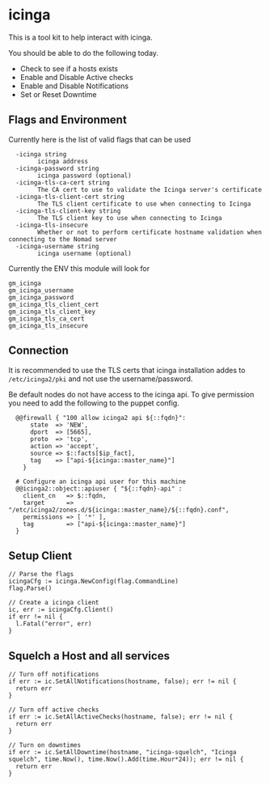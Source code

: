 # icinga

This is a tool kit to help interact with icinga.

You should be able to do the following today.
- Check to see if a hosts exists
- Enable and Disable Active checks
- Enable and Disable Notifications
- Set or Reset Downtime

## Flags and Environment
Currently here is the list of valid flags that can be used
```
  -icinga string
    	icinga address
  -icinga-password string
    	icinga password (optional)
  -icinga-tls-ca-cert string
    	The CA cert to use to validate the Icinga server's certificate
  -icinga-tls-client-cert string
    	The TLS client certificate to use when connecting to Icinga
  -icinga-tls-client-key string
    	The TLS client key to use when connecting to Icinga
  -icinga-tls-insecure
    	Whether or not to perform certificate hostname validation when connecting to the Nomad server
  -icinga-username string
    	icinga username (optional)
```

Currently the ENV this module will look for
```
gm_icinga
gm_icinga_username
gm_icinga_password
gm_icinga_tls_client_cert
gm_icinga_tls_client_key
gm_icinga_tls_ca_cert
gm_icinga_tls_insecure
```

## Connection
It is recommended to use the TLS certs that icinga installation addes to `/etc/icinga2/pki` and not use the username/password.

Be default nodes do not have access to the icinga api.  To give permission you need to add the following to the puppet config.
```
  @@firewall { "100 allow icinga2 api ${::fqdn}":
      state  => 'NEW',
      dport  => [5665],
      proto  => 'tcp',
      action => 'accept',
      source => $::facts[$ip_fact],
      tag    => ["api-${icinga::master_name}"]
    }

  # Configure an icinga api user for this machine
  @@icinga2::object::apiuser { "${::fqdn}-api" :
    client_cn   => $::fqdn,
    target      => "/etc/icinga2/zones.d/${icinga::master_name}/${::fqdn}.conf",
    permissions => [ '*' ],
    tag         => ["api-${icinga::master_name}"]
  }
```

## Setup Client
```
// Parse the flags
icingaCfg := icinga.NewConfig(flag.CommandLine)
flag.Parse()

// Create a icinga client
ic, err := icingaCfg.Client()
if err != nil {
  l.Fatal("error", err)
}
```

## Squelch a Host and all services
```
// Turn off notifications
if err := ic.SetAllNotifications(hostname, false); err != nil {
  return err
}

// Turn off active checks
if err := ic.SetAllActiveChecks(hostname, false); err != nil {
  return err
}

// Turn on downtimes
if err := ic.SetAllDowntime(hostname, "icinga-squelch", "Icinga squelch", time.Now(), time.Now().Add(time.Hour*24)); err != nil {
  return err
}
```
